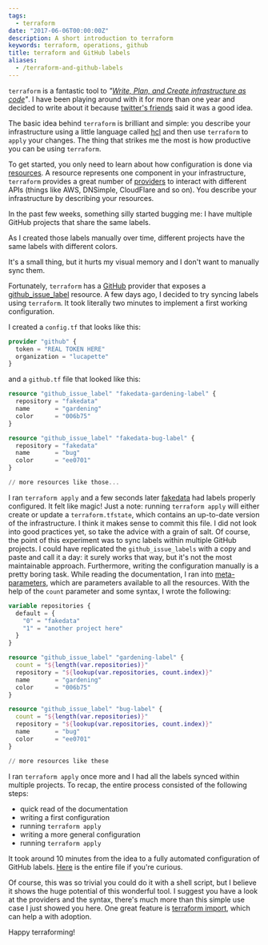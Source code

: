 ```yaml
---
tags:
  - terraform
date: "2017-06-06T00:00:00Z"
description: A short introduction to terraform
keywords: terraform, operations, github
title: terraform and GitHub labels
aliases:
  - /terraform-and-github-labels
---
```


`terraform` is a fantastic tool to _"[Write, Plan, and Create infrastructure as
code](https://www.terraform.io/)"_. I have been playing around with it for more
than one year and decided to write about it because [twitter's
friends](https://twitter.com/lucapette/status/868106620492029956) said it was a
good idea.

The basic idea behind `terraform` is brilliant and simple: you describe your
infrastructure using a little language called
[hcl](https://github.com/hashicorp/hcl) and then use `terraform` to `apply`
your changes. The thing that strikes me the most is how productive you can be
using `terraform`.

To get started, you only need to learn about how configuration is done via
[resources](https://www.terraform.io/docs/configuration/resources.html). A
resource represents one component in your infrastructure, `terraform` provides a
great number of [providers](https://www.terraform.io/docs/providers/index.html)
to interact with different APIs (things like AWS, DNSimple, CloudFlare and so
on). You describe your infrastructure by describing your resources.

In the past few weeks, something silly started bugging me: I have multiple
GitHub projects that share the same labels.

As I created those labels manually over time, different projects have the same
labels with different colors.

It's a small thing, but it hurts my visual memory and I don't want to manually
sync them.

Fortunately, `terraform` has a
[GitHub](https://www.terraform.io/docs/providers/github/index.html) provider
that exposes a
[github_issue_label](https://www.terraform.io/docs/providers/github/r/issue_label.html)
resource. A few days ago, I decided to try syncing labels using `terraform`. It
took literally two minutes to implement a first working configuration.

I created a `config.tf` that looks like this:

```tf
provider "github" {
  token = "REAL TOKEN HERE"
  organization = "lucapette"
}
```

and a `github.tf` file that looked like this:

```tf
resource "github_issue_label" "fakedata-gardening-label" {
  repository = "fakedata"
  name       = "gardening"
  color      = "006b75"
}

resource "github_issue_label" "fakedata-bug-label" {
  repository = "fakedata"
  name       = "bug"
  color      = "ee0701"
}

// more resources like those...
```

I ran `terraform apply` and a few seconds later
[fakedata](https://github.com/lucapette/fakedata) had labels properly
configured. It felt like magic! Just a note: running `terraform apply` will
either create or update a `terraform.tfstate`, which contains an up-to-date
version of the infrastructure. I think it makes sense to commit this file. I did
not look into good practices yet, so take the advice with a grain of salt. Of
course, the point of this experiment was to sync labels within multiple GitHub
projects. I could have replicated the `github_issue_labels` with a copy and
paste and call it a day: it surely works that way, but it's not the most
maintainable approach. Furthermore, writing the configuration manually is a
pretty boring task. While reading the documentation, I ran into
[meta-parameters](https://www.terraform.io/docs/configuration/resources.html#meta-parameters),
which are parameters available to all the resources. With the help of the
`count` parameter and some syntax, I wrote the following:

```tf
variable repositories {
  default = {
    "0" = "fakedata"
    "1" = "another project here"
  }
}

resource "github_issue_label" "gardening-label" {
  count = "${length(var.repositories)}"
  repository = "${lookup(var.repositories, count.index)}"
  name       = "gardening"
  color      = "006b75"
}

resource "github_issue_label" "bug-label" {
  count = "${length(var.repositories)}"
  repository = "${lookup(var.repositories, count.index)}"
  name       = "bug"
  color      = "ee0701"
}

// more resources like these
```

I ran `terraform apply` once more and I had all the labels synced within
multiple projects. To recap, the entire process consisted of the following
steps:

- quick read of the documentation
- writing a first configuration
- running `terraform apply`
- writing a more general configuration
- running `terraform apply`

It took around 10 minutes from the idea to a fully automated configuration of
GitHub labels.
[Here](https://gist.github.com/lucapette/962d0cafe7edfceb9c2ba97bf7b6948f) is
the entire file if you're curious.

Of course, this was so trivial you could do it with a shell script, but I
believe it shows the huge potential of this wonderful tool. I suggest you have a
look at the providers and the syntax, there's much more than this simple use
case I just showed you here. One great feature is [terraform
import](https://www.terraform.io/docs/import/index.html), which can help a with
adoption.

Happy terraforming!
